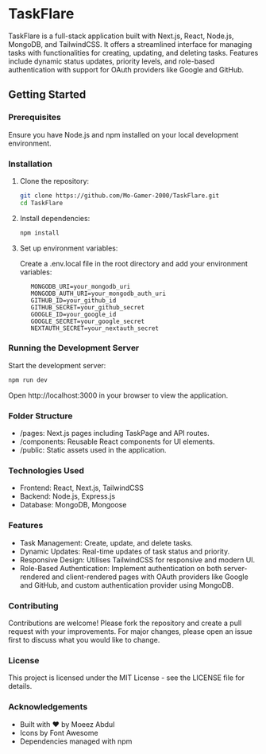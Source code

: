 # TaskFlare

TaskFlare is a full-stack application built with Next.js, React, Node.js, MongoDB, and TailwindCSS. It offers a streamlined interface for managing tasks with functionalities for creating, updating, and deleting tasks. Features include dynamic status updates, priority levels, and role-based authentication with support for OAuth providers like Google and GitHub.

## Getting Started

### Prerequisites

Ensure you have Node.js and npm installed on your local development environment.

### Installation

1. Clone the repository:

   ```bash
   git clone https://github.com/Mo-Gamer-2000/TaskFlare.git
   cd TaskFlare
   ```
   
2. Install dependencies:
   
   ```bash
   npm install
   ```

4. Set up environment variables:
   
   Create a .env.local file in the root directory and add your environment variables:
   ```
      MONGODB_URI=your_mongodb_uri
      MONGODB_AUTH_URI=your_mongodb_auth_uri
      GITHUB_ID=your_github_id
      GITHUB_SECRET=your_github_secret
      GOOGLE_ID=your_google_id
      GOOGLE_SECRET=your_google_secret
      NEXTAUTH_SECRET=your_nextauth_secret
   ```

### Running the Development Server

   Start the development server:
   ```bash
   npm run dev
   ```

Open http://localhost:3000 in your browser to view the application.

### Folder Structure

* /pages: Next.js pages including TaskPage and API routes.
* /components: Reusable React components for UI elements.
* /public: Static assets used in the application.

### Technologies Used

* Frontend: React, Next.js, TailwindCSS
* Backend: Node.js, Express.js
* Database: MongoDB, Mongoose

### Features

* Task Management: Create, update, and delete tasks.
* Dynamic Updates: Real-time updates of task status and priority.
* Responsive Design: Utilises TailwindCSS for responsive and modern UI.
* Role-Based Authentication: Implement authentication on both server-rendered and client-rendered pages with OAuth providers like Google and GitHub, and custom authentication provider using MongoDB.

### Contributing

Contributions are welcome! Please fork the repository and create a pull request with your improvements. For major changes, please open an issue first to discuss what you would like to change.

### License

This project is licensed under the MIT License - see the LICENSE file for details.

### Acknowledgements

* Built with ❤️ by Moeez Abdul
* Icons by Font Awesome
* Dependencies managed with npm
